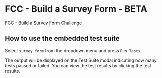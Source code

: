 # FCC - Build a Survey Form - BETA

[FCC - Build a Survey Form Challenge](https://www.freecodecamp.org/learn/2022/responsive-web-design/build-a-survey-form-project/build-a-survey-form
)

## How to use the embedded test suite

Select `survey form` from the dropdown menu and press `Run Tests`

The output will be displayed on the Test Suite modal indicating how many tests passed or failed. 
You can view the test results by clicking the test results.

